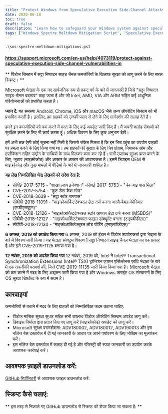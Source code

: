 ```yaml
---
title: "Protect Windows from Speculative Execution Side-Channel Attacks"
date: 2020-06-18
toc: true
draft: false
description: "Learn how to safeguard your Windows system against speculative execution side-channel attacks with Microsoft's mitigation script and firmware updates"
tags: ["Windows Spectre Meltdown Mitigation Script", "Speculative Execution Side-Channel Attacks", "Microsoft", "Intel", "AMD", "VIA", "ARM", "Android", "Chrome", "iOS", "macOS", "Branch Target Injection", "Bounds Check Bypass", "Rogue Data Cache Load", "Speculative Store Bypass", "Microarchitectural Data Sampling", "CVEs", "Firmware Updates", "GitHub Repository", "PowerShell"]
---
```

```
.\sos-spectre-meltdown-mitigations.ps1
```

#### https://support.microsoft.com/en-us/help/4073119/protect-against-speculative-execution-side-channel-vulnerabilities-in ** विंडोज सिस्टम में सट्टा निष्पादन साइड चैनल कमजोरियों के खिलाफ सुरक्षा को लागू करने के लिए सरल स्क्रिप्ट। **  Microsoft भेद्यता के एक नए सार्वजनिक रूप से प्रकट वर्ग के बारे में जानकारी है जिसे "सट्टा निष्पादन साइड-चैनल बदलाव" कहा जाता है और जो Intel, AMD, VIA और ARM सहित कई आधुनिक परियोजनाओं को प्रभावित करता है।  **ध्यान दें:** यह समस्या Android, Chrome, iOS और macOS जैसे अन्य ऑपरेटिंग सिस्टम को भी प्रभावित करती है। इसलिए, हम ग्राहकों को उनकी पसंद से लेने के लिए मार्गदर्शन की सलाह देते हैं।  हमने इन कमजोरियों को कम करने में मदद के लिए कई अपडेट जारी किए हैं। मैं अपनी क्लॉड सेवाओं को सुरक्षित करने के लिए भी कार्य करता हूं। अधिक विवरण के लिए कुछ अनुभाग देखें।  हमें अभी तक ऐसी कोई सूचना नहीं मिली है जिससे संकेत मिलता है कि इन भिन्न पहुंच का उपयोग ग्राहकों पर हमला करने के लिए किया गया था। हम ग्राहकों की सुरक्षा के लिए चिप प्रोग्राम, नियामक ओम और एप्लीकेशन सहित उद्योग के साथियों के साथ मिलकर काम कर रहे हैं। सभी उपलब्ध सुरक्षा प्राप्त करने के लिए, जुड़ाव (माइक्रोकोड) और आकार के आकार की आवश्यकता है। इसमें डिवाइस OEM से माइक्रोकोड और कुछ मामलों में वीडियो के बारे में जानकारी शामिल है।  **यह लेख निम्नलिखित भेद्य लेखकों को संदेश देता है:** - सीवीई-2017-5715 - "शाखा लक्ष्य इजेक्शन" -सिवई-2017-5753 - "चेक बाइ पास मिला" - CVE-2017-5754 - "दुष्ट डेटा कैश लोड" - CVE-2018-3639 - "सट्टा स्टोर बायपास" - सीवीवी-2018-11091 - "माइक्रोआर्किटटेक्चरल डेटा दर्ज करना अनकैचेबल मेमेरियार (एमडीएसयूएम)" - CVE-2018-12126 - "माइक्रोआर्किटटेक्चरल स्टोर आपका डेटा दर्ज करना (MSBDS)" - सीवीवी-2018-12127 - "माइक्रोआर्किटटेक्चरल फाइल डॉक्यूमेंट बनाना (टाइपबीडीएस)" - सीवीवी-2018-12130 - "माइक्रोआर्किटेक्चुरल लोड पोर्टिंग (एमएलपीडीएस)"  **6 अगस्त, 2019 को अपडेट किया गया** 6 अगस्त, 2019 को इंटल ने विंडोज उपयोगकर्ता द्वारा भेद्यता के बारे में विवरण जारी किया। यह भेद्यता स्पेक्ट्रम विवरण 1 सट्टा निष्पादन साइड चैनल भेद्यता का एक प्रकार है और इसे CVE-2019-1125 बनाया गया है।  **12 नवंबर, 2019 को अपडेट किया गया** 12 नवंबर, 2019 को, Intel ने Intel® Transactional Synchronization Extensions (Intel® TSX) ट्रांजिशन एक्शन एसिंक्रोनस एबॉर्ट भेद्यता के बारे में एक तकनीकी परामर्श की, जिसे CVE-2019-11135 जारी किया किया गया है। Microsoft भेद्यता को कम करने में मदद के लिए अद्यतन जारी किया गया है और Windows क्लाइंट OS संस्करणों के लिए OS सुरक्षा डिफ़ॉल्ट के रूप में सक्षम है।  ## कारवाइयां कमजोरियों से बचाने में मदद के लिए ग्राहकों को निम्नलिखित कदम उठाना चाहिए:  - विंडोज मासिक सुरक्षा सुधार सहित सभी उपलब्ध विंडोज ऑपरेटिंग सिस्टम अपडेट लागू करें। - डिवाइस निर्माता द्वारा प्रदान किए गए लागू करें (माइक्रोकोड) अपडेट को लागू करें। - Microsoft सुरक्षा परामर्शदाता: ADV180002, ADV180012, ADV190013 और इस नॉलेज बेस दस्तावेज़ में दी गई जानकारी के आधार पर अपने पर्यावरण के लिए जोखिम का मूल्यांकन करें। - इस नॉलेज बेस दस्तावेज़ में सलाह दी गई है और रजिस्ट्री की स्पष्ट जानकारी का उपयोग करके आवश्यक कार्रवाई करें।  ## आवश्यक फ़ाइलें डाउनलोड करें:  [GitHub रिपॉजिटरी](https://github.com/simeononsecurity/Windows-Spectre-Meltdown-Mitigation-Script) से आवश्यक फ़ाइल डाउनलोड करें:  ## स्क्रिप्ट कैसे चलाएं:  ** इस तरह से निकाले गए GitHub डाउनलोड से स्क्रिप्ट को शेयर किया जा सकता है: **